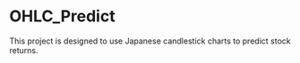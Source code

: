 # OHLC_Predict

This project is designed to use Japanese candlestick charts to predict stock returns.
